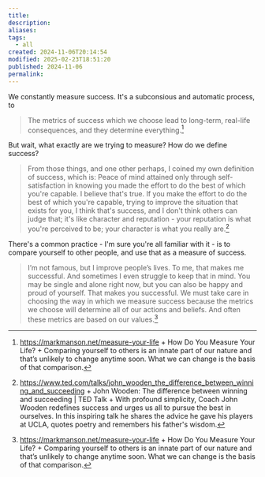 ```yaml
---
title: 
description: 
aliases: 
tags:
  - all
created: 2024-11-06T20:14:54
modified: 2025-02-23T18:51:20
published: 2024-11-06
permalink: 
---
```



We constantly measure success. It's a subconsious and automatic process, to 



> The metrics of success which we choose lead to long-term, real-life consequences, and they determine everything.[^2]

But wait, what exactly are we trying to measure? How do we define success?

> From those things, and one other perhaps, I coined my own definition of success, which is: Peace of mind attained only through self-satisfaction in knowing you made the effort to do the best of which you're capable. I believe that's true. If you make the effort to do the best of which you're capable, trying to improve the situation that exists for you, I think that's success, and I don't think others can judge that; it's like character and reputation - your reputation is what you're perceived to be; your character is what you really are.[^1]


There's a common practice - I'm sure you're all familiar with it - is to compare yourself to other people, and use that as a measure of success.



> I’m not famous, but I improve people’s lives. To me, that makes me successful. And sometimes I even struggle to keep that in mind. You may be single and alone right now, but you can also be happy and proud of yourself. That makes you successful. We must take care in choosing the way in which we measure success because the metrics we choose will determine all of our actions and beliefs. And often these metrics are based on our values.[^2]


[^1]: https://www.ted.com/talks/john_wooden_the_difference_between_winning_and_succeeding + John Wooden: The difference between winning and succeeding | TED Talk + With profound simplicity, Coach John Wooden redefines success and urges us all to pursue the best in ourselves. In this inspiring talk he shares the advice he gave his players at UCLA, quotes poetry and remembers his father's wisdom.

[^2]: https://markmanson.net/measure-your-life + How Do You Measure Your Life? + Comparing yourself to others is an innate part of our nature and that’s unlikely to change anytime soon. What we can change is the basis of that comparison.
